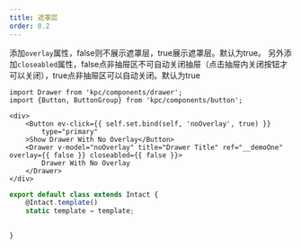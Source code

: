 ```yaml
---
title: 遮罩层
order: 0.2
---
```


添加`overlay`属性，false则不展示遮罩层，true展示遮罩层。默认为true。
另外添加`closeabled`属性，false点非抽屉区不可自动关闭抽屉（点击抽屉内关闭按钮才可以关闭），true点非抽屉区可以自动关闭。默认为true

```vdt
import Drawer from 'kpc/components/drawer';
import {Button, ButtonGroup} from 'kpc/components/button';

<div>
    <Button ev-click={{ self.set.bind(self, 'noOverlay', true) }}
        type="primary"
    >Show Drawer With No Overlay</Button>
    <Drawer v-model="noOverlay" title="Drawer Title" ref="__demoOne" overlay={{ false }} closeabled={{ false }}>
        Drawer With No Overlay
    </Drawer>
</div>
```

```js
export default class extends Intact {
    @Intact.template()
    static template = template;

    
}
```